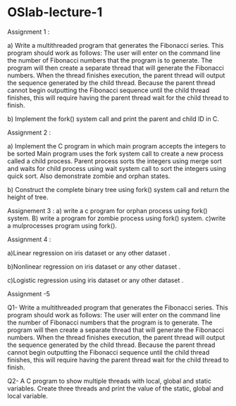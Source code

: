 # OSlab-lecture-1

Assignment 1 :

a) Write a multithreaded program that generates the Fibonacci series. This program should work as follows: The user will enter on the command line the number of Fibonacci numbers that the program is to generate. The program will then create a separate thread that will generate the Fibonacci numbers. When the thread finishes execution, the parent thread will output the sequence generated by the child thread. Because the parent thread cannot begin outputting the Fibonacci sequence until the child thread finishes, this will require having the parent thread wait for the child thread to finish.

b) Implement the fork() system call and print the parent and child ID in C.

Assignment 2 :

a) Implement the C program in which main program accepts the integers to be sorted Main program uses the fork system call to create a new process called a child process. Parent process sorts the integers using merge sort and waits for child process using wait system call to sort the integers using quick sort. Also demonstrate zombie and orphan states.

b) Construct the complete binary tree using fork() system call and return the height of tree.

Assignement 3 :
a) write a c program for orphan process using fork() system.
B) write a program for zombie process using fork() system.
c)write a mulprocesses program using fork().

Assignment 4 :

a)Linear regression on iris dataset or any other dataset .

b)Nonlinear regression on iris dataset or any other dataset .

c)Logistic regression using iris dataset or any other dataset .



Assignment -5

 Q1- Write a multithreaded program that generates the Fibonacci series. This program should work as follows:
 The user will enter on the command line the number of Fibonacci numbers that the program is to generate.
 The program will then create a separate thread that will generate the Fibonacci numbers.
 When the thread finishes execution, the parent thread will output the sequence generated by the child thread.
 Because the parent thread cannot begin outputting the Fibonacci sequence until the child thread finishes, 
this will require having the parent thread wait for the child thread to finish.


 Q2- A C program to show multiple threads with local, global and static variables.
 Create three threads and print the value of the static, global and local variable.
